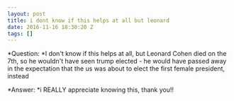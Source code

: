 ```yaml
---
layout: post
title: i dont know if this helps at all but leonard
date: 2016-11-16 18:30:20 Z
tags: []
---
```

*Question: *I don't know if this helps at all, but Leonard Cohen died on the 7th, so he wouldn't have seen trump elected - he would have passed away in the expectation that the us was about to elect the first female president, instead

*Answer: *i REALLY appreciate knowing this, thank you!!


